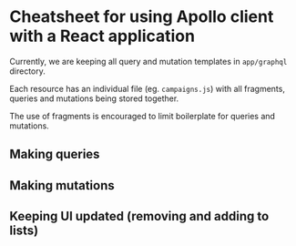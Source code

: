 # Cheatsheet for using Apollo client with a React application


Currently, we are keeping all query and mutation templates in `app/graphql` directory.

Each resource has an individual file (eg. `campaigns.js`) with all fragments, queries and mutations being stored together.

The use of fragments is encouraged to limit boilerplate for queries and mutations.


## Making queries



## Making mutations



## Keeping UI updated (removing and adding to lists)